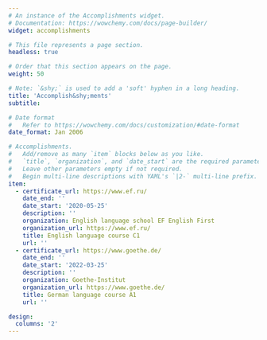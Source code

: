 ```yaml
---
# An instance of the Accomplishments widget.
# Documentation: https://wowchemy.com/docs/page-builder/
widget: accomplishments

# This file represents a page section.
headless: true

# Order that this section appears on the page.
weight: 50

# Note: `&shy;` is used to add a 'soft' hyphen in a long heading.
title: 'Accomplish&shy;ments'
subtitle:

# Date format
#   Refer to https://wowchemy.com/docs/customization/#date-format
date_format: Jan 2006

# Accomplishments.
#   Add/remove as many `item` blocks below as you like.
#   `title`, `organization`, and `date_start` are the required parameters.
#   Leave other parameters empty if not required.
#   Begin multi-line descriptions with YAML's `|2-` multi-line prefix.
item:
  - certificate_url: https://www.ef.ru/
    date_end: ''
    date_start: '2020-05-25'
    description: ''
    organization: English language school EF English First
    organization_url: https://www.ef.ru/
    title: English language course C1
    url: ''
  - certificate_url: https://www.goethe.de/
    date_end: ''
    date_start: '2022-03-25'
    description: ''
    organization: Goethe-Institut
    organization_url: https://www.goethe.de/
    title: German language course A1
    url: ''

design:
  columns: '2'
---
```

